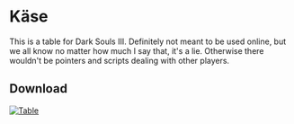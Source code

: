 # Käse 
This is a table for Dark Souls III. Definitely not meant to be used online, but we all know no matter how much I say that, it's a lie. Otherwise there wouldn't be pointers and scripts dealing with other players.

## Download
[![Table](https://i.imgur.com/upYBpcT.png)](https://github.com/ThankTheSergal/KaseTwo/releases/download/1.1/Kase.CT)
